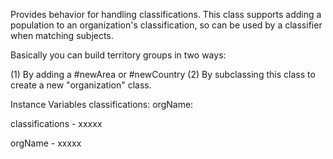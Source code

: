 Provides behavior for handling classifications. This class supports adding a population to an organization's classification, so can be used by a classifier when matching subjects.

Basically you can build territory groups in two ways: 

(1) By adding a #newArea or  #newCountry
(2) By subclassing this class to create a new "organization" class.

Instance Variables
	classifications:		<Object>
	orgName:		<Object>

classifications
	- xxxxx

orgName
	- xxxxx
